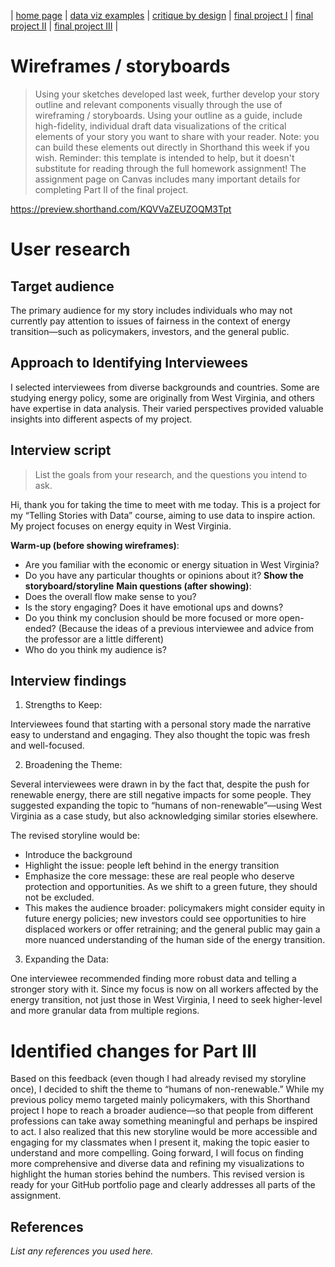 | [home page](https://cmustudent.github.io/tswd-portfolio-templates/) | [data viz examples](dataviz-examples) | [critique by design](critique-by-design) | [final project I](final-project-part-one) | [final project II](final-project-part-two) | [final project III](final-project-part-three) |

# Wireframes / storyboards
> Using your sketches developed last week, further develop your story outline and relevant components visually through the use of wireframing / storyboards. Using your outline as a guide, include high-fidelity, individual draft data visualizations of the critical elements of your story you want to share with your reader. Note: you can build these elements out directly in Shorthand this week if you wish.  Reminder: this template is intended to help, but it doesn't substitute for reading through the full homework assignment!  The assignment page on Canvas includes many important details for completing Part II of the final project. 

https://preview.shorthand.com/KQVVaZEUZOQM3Tpt

# User research 

## Target audience

The primary audience for my story includes individuals who may not currently pay attention to issues of fairness in the context of energy transition—such as policymakers, investors, and the general public.

## Approach to Identifying Interviewees

I selected interviewees from diverse backgrounds and countries. Some are studying energy policy, some are originally from West Virginia, and others have expertise in data analysis. Their varied perspectives provided valuable insights into different aspects of my project.


## Interview script
> List the goals from your research, and the questions you intend to ask. 

Hi, thank you for taking the time to meet with me today. This is a project for my “Telling Stories with Data” course, aiming to use data to inspire action. My project focuses on energy equity in West Virginia.

**Warm-up (before showing wireframes)**:
 - Are you familiar with the economic or energy situation in West Virginia?
 - Do you have any particular thoughts or opinions about it?
**Show the storyboard/storyline**
**Main questions (after showing)**:
 - Does the overall flow make sense to you?
 - Is the story engaging? Does it have emotional ups and downs?
 - Do you think my conclusion should be more focused or more open-ended? (Because the ideas of a previous interviewee and advice from the professor are a little different)
 - Who do you think my audience is?


## Interview findings
1. Strengths to Keep:

Interviewees found that starting with a personal story made the narrative easy to understand and engaging. They also thought the topic was fresh and well-focused.

2. Broadening the Theme:

Several interviewees were drawn in by the fact that, despite the push for renewable energy, there are still negative impacts for some people. They suggested expanding the topic to “humans of non-renewable”—using West Virginia as a case study, but also acknowledging similar stories elsewhere.

The revised storyline would be:
 - Introduce the background
 - Highlight the issue: people left behind in the energy transition
 - Emphasize the core message: these are real people who deserve protection and opportunities. As we shift to a green future, they should not be excluded.
 - This makes the audience broader: policymakers might consider equity in future energy policies; new investors could see opportunities to hire displaced workers or offer retraining; and the general public may gain a more nuanced understanding of the human side of the energy transition.

3. Expanding the Data:

One interviewee recommended finding more robust data and telling a stronger story with it. Since my focus is now on all workers affected by the energy transition, not just those in West Virginia, I need to seek higher-level and more granular data from multiple regions.




# Identified changes for Part III

Based on this feedback (even though I had already revised my storyline once), I decided to shift the theme to “humans of non-renewable.” While my previous policy memo targeted mainly policymakers, with this Shorthand project I hope to reach a broader audience—so that people from different professions can take away something meaningful and perhaps be inspired to act. I also realized that this new storyline would be more accessible and engaging for my classmates when I present it, making the topic easier to understand and more compelling. Going forward, I will focus on finding more comprehensive and diverse data and refining my visualizations to highlight the human stories behind the numbers.
This revised version is ready for your GitHub portfolio page and clearly addresses all parts of the assignment.



## References
_List any references you used here._

